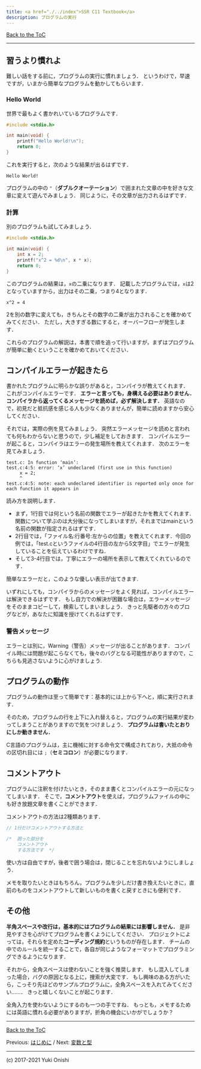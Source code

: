 ```yaml
---
title: <a href="./../index">SSR C11 Textbook</a>
description: プログラムの実行
---
```


[Back to the ToC](./../toc)
- - -

## 習うより慣れよ

難しい話をする前に，プログラムの実行に慣れましょう．
というわけで，早速ですが，いまから簡単なプログラムを動かしてもらいます．

### Hello World

世界で最もよく書かれいているプログラムです．

```c
#include <stdio.h>

int main(void) {
    printf("Hello World!\n");
    return 0;
}
```

これを実行すると，次のような結果が出るはずです．

```
Hello World!
```

プログラムの中の `"`（**ダブルクオーテーション**）で囲まれた文章の中を好きな文章に変えて遊んでみましょう．
同じように，その文章が出力されるはずです．
 
### 計算

別のプログラムも試してみましょう．

```c
#include <stdio.h>

int main(void) {
    int x = 2;
    printf("x^2 = %d\n", x * x);
    return 0;
}
```

このプログラムの結果は，`x`の二乗になります．
記載したプログラムでは，`x`は2となっていますから，出力はその二乗，つまり4となります．

```
x^2 = 4
```

2を別の数字に変えても，きちんとその数字の二乗が出力されることを確かめてみてください．
ただし，大きすぎる数にすると，オーバーフローが発生します．

これらのプログラムの解説は，本書で順を追って行いますが，まずはプログラムが簡単に動くということを確かめておいてください．

## コンパイルエラーが起きたら

書かれたプログラムに明らかな誤りがあると，コンパイラが教えてくれます．
これがコンパイルエラーです．
**エラーと言っても，身構える必要はありません．
コンパイラから返ってくるメッセージを読めば，必ず解決します．**
英語なので，初見だと抵抗感を感じる人も少なくありませんが，簡単に読めますから安心してください．

それでは，実際の例を見てみましょう．
突然エラーメッセージを読めと言われても何もわからないと思うので，少し補足をしておきます．
コンパイルエラーが起こると，コンパイラはエラーの発生場所を教えてくれます．
次のエラーを見てみましょう．

```
test.c: In function ‘main’:
test.c:4:5: error: ‘x’ undeclared (first use in this function)
     x = 2;
     ^
test.c:4:5: note: each undeclared identifier is reported only once for each function it appears in
```

読み方を説明します．

- まず，1行目では何という名前の関数でエラーが起きたかを教えてくれます．
関数について学ぶのは大分後になってしまいますが，それまではmainという名前の関数が指定されるはずです．
- 2行目では，「ファイル名:行番号:左からの位置」を教えてくれます．今回の例では，「test.cというファイルの4行目の左から5文字目」でエラーが発生していることを伝えているわけですね．
- そして3-4行目では，丁寧にエラーの場所を表示して教えてくれているのです．

簡単なエラーだと，このような優しい表示が出てきます.

いずれにしても，コンパイラからのメッセージをよく見れば，コンパイルエラーは解決できるはずです．
もし自力での解決が困難な場合は，エラーメッセージをそのままコピーして，検索してしまいましょう．
きっと先駆者の方々のブログなどが，あなたに知識を授けてくれるはずです．

### 警告メッセージ

エラーとは別に，Warning（警告）メッセージが出ることがあります．
コンパイル時には問題が起こらなくても，後々のバグとなる可能性がありますので，こちらも見逃さないように心がけましょう.

## プログラムの動作

プログラムの動作は至って簡単です：基本的には上から下へと，順に実行されます．

そのため，プログラムの行を上下に入れ替えると，プログラムの実行結果が変わってしまうことがありますので気をつけましょう．
**プログラムは書いたとおりにしか動きません．**

C言語のプログラムは，主に機械に対する命令文で構成されており，大抵の命令の区切れ目には `;`（**セミコロン**）が必要になります．

## コメントアウト

プログラムに注釈を付けたいとき，そのまま書くとコンパイルエラーの元になってしまいます．
そこで，**コメントアウト**を使えば，プログラムファイルの中にも好き放題文章を書くことができます．

コメントアウトの方法は2種類あります．

```c
// 1行だけコメントアウトする方法と

/*  囲った部分を
    コメントアウト
    する方法です  */
```

使い方は自由ですが，後者で囲う場合は，閉じることを忘れないようにしましょう．

メモを取りたいときはもちろん，プログラムを少しだけ書き換えたいときに，直前のものをコメントアウトして新しいものを書くと戻すときにも便利です．

## その他

**半角スペースや改行は，基本的にはプログラムの結果には影響しません．**
是非見やすさを心がけてプログラムを書くようにしてください．
プロジェクトによっては，それらを定めた**コーディング規約**というものが存在します．
チームの中でのルールを統一することで，各自が同じようなフォーマットでプログラミングできるようになります．

それから，全角スペースは使わないことを強く推奨します．
もし混入してしまった場合，バグの原因となる上に，捜索が大変です．
もし興味のある方がいたら，こっそり先ほどのサンプルプログラムに，全角スペースを入れてみてください……．
きっと嬉しくないことが起こります．

全角入力を使わないようにするのも一つの手ですね．
もっとも，メモするためには英語に慣れる必要がありますが，折角の機会にいかがでしょうか？

- - -
[Back to the ToC](./../toc)

Previous: [はじめに](./fd01) / Next: [変数と型](./fd03)
- - - 
(c) 2017-2021 Yuki Onishi
